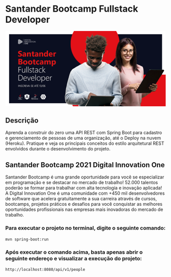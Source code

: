 # Santander Bootcamp Fullstack Developer
![Capa](https://github.com/maiksonstrife/Gerenciador-de-Pessoas-DIO/blob/main/thumbnail-1.png)

## Descrição
 Aprenda a construir do zero uma API REST com Spring Boot para cadastro e gerenciamento de pessoas de uma organização, até o Deploy na nuvem (Heroku). Pratique e veja os principais conceitos do estilo arquitetural REST envolvidos durante o desenvolvimento do projeto.

## Santander Bootcamp 2021 Digital Innovation One
 Santander Bootcamp é uma grande oportunidade para você se especializar em programação e se destacar no mercado de trabalho! 52.000 talentos poderão se formar para trabalhar com alta tecnologia e inovação aplicada!
 A Digital Innovation One é uma comunidade com +450 mil desenvolvedores de software que acelera gratuitamente a sua carreira através de cursos, bootcamps, projetos práticos e desafios para você conquistar as melhores oportunidades profissionais nas empresas mais inovadoras do mercado de trabalho.
 

### Para executar o projeto no terminal, digite o seguinte comando:
```shell script
mvn spring-boot:run 
```
### Após executar o comando acima, basta apenas abrir o seguinte endereço e visualizar a execução do projeto:
```
http://localhost:8080/api/v1/people
```
